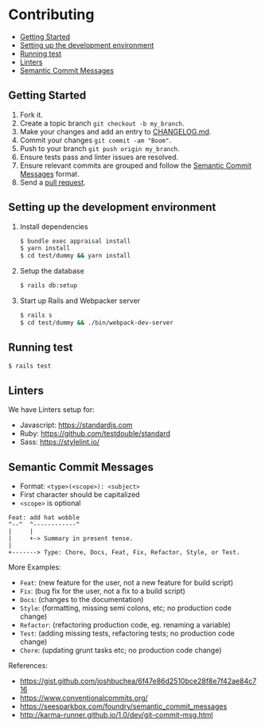 # Contributing <!-- omit in toc -->
- [Getting Started](#getting-started)
- [Setting up the development environment](#setting-up-the-development-environment)
- [Running test](#running-test)
- [Linters](#linters)
- [Semantic Commit Messages](#semantic-commit-messages)

## Getting Started
1. Fork it.
2. Create a topic branch `git checkout -b my_branch`.
3. Make your changes and add an entry to [CHANGELOG.md](CHANGELOG.md).
4. Commit your changes `git commit -am "Boom"`.
5. Push to your branch `git push origin my_branch`.
6. Ensure tests pass and linter issues are resolved.
7. Ensure relevant commits are grouped and follow the [Semantic Commit Messages](#semantic-commit-messages) format.
8. Send a [pull request](https://github.com/CMDBrew/active_admin_bootstrap/pulls).

## Setting up the development environment
1. Install dependencies
   ```bash
   $ bundle exec appraisal install
   $ yarn install
   $ cd test/dummy && yarn install
   ```
2. Setup the database
   ```bash
   $ rails db:setup
   ```
3. Start up Rails and Webpacker server
   ```bash
   $ rails s
   $ cd test/dummy && ./bin/webpack-dev-server
   ```

## Running test
```bash
$ rails test
```

## Linters
We have Linters setup for:
- Javascript: https://standardjs.com
- Ruby: https://github.com/testdouble/standard
- Sass: https://stylelint.io/


## Semantic Commit Messages
- Format: `<type>(<scope>): <subject>`
- First character should be capitalized
- `<scope>` is optional

```
Feat: add hat wobble
^--^  ^------------^
|     |
|     +-> Summary in present tense.
|
+-------> Type: Chore, Docs, Feat, Fix, Refactor, Style, or Test.
```

More Examples:

- `Feat`: (new feature for the user, not a new feature for build script)
- `Fix`: (bug fix for the user, not a fix to a build script)
- `Docs`: (changes to the documentation)
- `Style`: (formatting, missing semi colons, etc; no production code change)
- `Refactor`: (refactoring production code, eg. renaming a variable)
- `Test`: (adding missing tests, refactoring tests; no production code change)
- `Chore`: (updating grunt tasks etc; no production code change)

References:

- https://gist.github.com/joshbuchea/6f47e86d2510bce28f8e7f42ae84c716
- https://www.conventionalcommits.org/
- https://seesparkbox.com/foundry/semantic_commit_messages
- http://karma-runner.github.io/1.0/dev/git-commit-msg.html